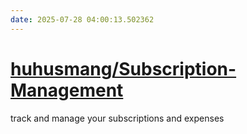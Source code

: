 ```yaml
---
date: 2025-07-28 04:00:13.502362
---
```


# [huhusmang/Subscription-Management](https://github.com/huhusmang/Subscription-Management)

track and manage your subscriptions and expenses
